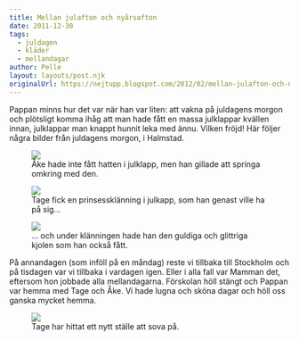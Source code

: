 ```yaml
---
title: Mellan julafton och nyårsafton
date: 2011-12-30
tags: 
  - juldagen
  - kläder
  - mellandagar	
author: Pelle
layout: layouts/post.njk
originalUrl: https://nejtupp.blogspot.com/2012/02/mellan-julafton-och-nyarsafton.html
---
```


Pappan minns hur det var när han var liten: att vakna på juldagens morgon och plötsligt komma ihåg att man hade fått en massa julklappar kvällen innan, julklappar man knappt hunnit leka med ännu. Vilken fröjd! Här följer några bilder från juldagens morgon, i Halmstad.

<figure>
	<img src="../../../img/2011/12/Juldagen+pa%CC%8A+Ebbehill-_MG_0568.jpg">
	<figcaption>Åke hade inte fått hatten i julklapp, men han gillade att springa omkring med den.</figcaption>
</figure>

<figure>
	<img src="../../../img/2011/12/Juldagen+pa%CC%8A+Ebbehill-_MG_0583.jpg">
	<figcaption>Tage fick en prinsessklänning i julkapp, som han genast ville ha på sig...</figcaption>
</figure>

<figure>
	<img src="../../../img/2011/12/Juldagen+pa%CC%8A+Ebbehill-_MG_0579.jpg">
	<figcaption>... och under klänningen hade han den guldiga och glittriga kjolen som han också fått.</figcaption>
</figure>På annandagen (som inföll på en måndag) reste vi tillbaka till Stockholm och på tisdagen var vi tillbaka i vardagen igen. Eller i alla fall var Mamman det, eftersom hon jobbade alla mellandagarna. Förskolan höll stängt och Pappan var hemma med Tage och Åke. Vi hade lugna och sköna dagar och höll oss ganska mycket hemma.</div><br>

<figure>
	<img src="../../../img/2011/12/Mellandagar+hemma-_MG_0663.jpg">
	<figcaption>Tage har hittat ett nytt ställe att sova på.</figcaption>
</figure>

